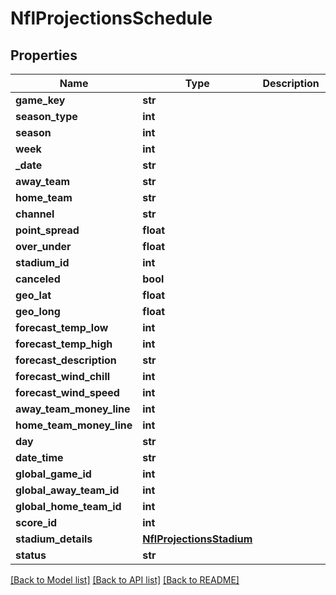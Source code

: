 # NflProjectionsSchedule

## Properties
Name | Type | Description | Notes
------------ | ------------- | ------------- | -------------
**game_key** | **str** |  | [optional] 
**season_type** | **int** |  | [optional] 
**season** | **int** |  | [optional] 
**week** | **int** |  | [optional] 
**_date** | **str** |  | [optional] 
**away_team** | **str** |  | [optional] 
**home_team** | **str** |  | [optional] 
**channel** | **str** |  | [optional] 
**point_spread** | **float** |  | [optional] 
**over_under** | **float** |  | [optional] 
**stadium_id** | **int** |  | [optional] 
**canceled** | **bool** |  | [optional] 
**geo_lat** | **float** |  | [optional] 
**geo_long** | **float** |  | [optional] 
**forecast_temp_low** | **int** |  | [optional] 
**forecast_temp_high** | **int** |  | [optional] 
**forecast_description** | **str** |  | [optional] 
**forecast_wind_chill** | **int** |  | [optional] 
**forecast_wind_speed** | **int** |  | [optional] 
**away_team_money_line** | **int** |  | [optional] 
**home_team_money_line** | **int** |  | [optional] 
**day** | **str** |  | [optional] 
**date_time** | **str** |  | [optional] 
**global_game_id** | **int** |  | [optional] 
**global_away_team_id** | **int** |  | [optional] 
**global_home_team_id** | **int** |  | [optional] 
**score_id** | **int** |  | [optional] 
**stadium_details** | [**NflProjectionsStadium**](NflProjectionsStadium.md) |  | [optional] 
**status** | **str** |  | [optional] 

[[Back to Model list]](../README.md#documentation-for-models) [[Back to API list]](../README.md#documentation-for-api-endpoints) [[Back to README]](../README.md)

